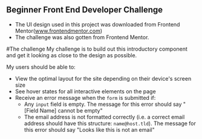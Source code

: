 
## Beginner Front End Developer Challenge

- The UI design used in this project was downloaded from Frontend Mentor(www.frontendmentor.com)
- The challenge was also gotten from Frontend Mentor.

#The challenge
My challenge is to build out this introductory component and get it looking as close to the design as possible.


My users should be able to:

- View the optimal layout for the site depending on their device's screen size
- See hover states for all interactive elements on the page
- Receive an error message when the `form` is submitted if:
  - Any `input` field is empty. The message for this error should say "[Field Name] cannot be empty"
  - The email address is not formatted correctly (i.e. a correct email address should have this structure: `name@host.tld`). The message for this error should say "Looks like this is not an email"
